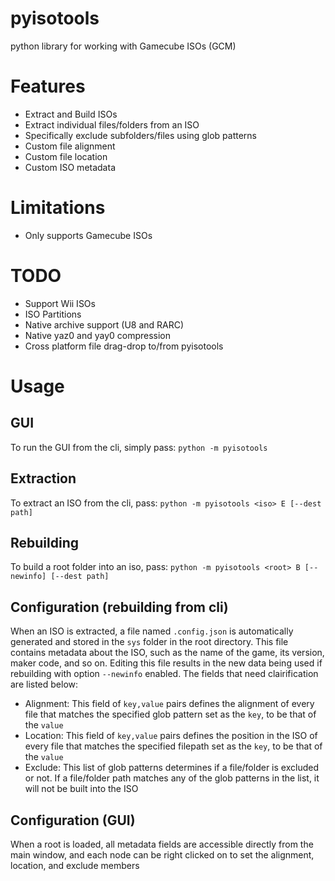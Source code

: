 # pyisotools
python library for working with Gamecube ISOs (GCM)

# Features
- Extract and Build ISOs
- Extract individual files/folders from an ISO
- Specifically exclude subfolders/files using glob patterns
- Custom file alignment
- Custom file location
- Custom ISO metadata

# Limitations
- Only supports Gamecube ISOs

# TODO
- Support Wii ISOs
- ISO Partitions
- Native archive support (U8 and RARC)
- Native yaz0 and yay0 compression
- Cross platform file drag-drop to/from pyisotools

# Usage

## GUI
To run the GUI from the cli, simply pass: `python -m pyisotools`

## Extraction
To extract an ISO from the cli, pass: `python -m pyisotools <iso> E [--dest path]`

## Rebuilding
To build a root folder into an iso, pass: `python -m pyisotools <root> B [--newinfo] [--dest path]`

## Configuration (rebuilding from cli)
When an ISO is extracted, a file named `.config.json` is automatically generated and stored in the `sys` folder in the root directory. This file contains metadata about the ISO, such as the name of the game, its version, maker code, and so on. Editing this file results in the new data being used if rebuilding with option `--newinfo` enabled. The fields that need clairification are listed below:

- Alignment: This field of `key,value` pairs defines the alignment of every file that matches the specified glob pattern set as the `key`, to be that of the `value`
- Location: This field of `key,value` pairs defines the position in the ISO of every file that matches the specified filepath set as the `key`, to be that of the `value`
- Exclude: This list of glob patterns determines if a file/folder is excluded or not. If a file/folder path matches any of the glob patterns in the list, it will not be built into the ISO

## Configuration (GUI)
When a root is loaded, all metadata fields are accessible directly from the main window, and each node can be right clicked on to set the alignment, location, and exclude members

